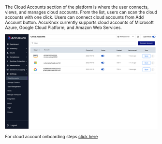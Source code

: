 The Cloud Accounts section of the platform is where the user connects, views, and manages cloud accounts. From the list, users can scan the cloud accounts with one click. Users can connect cloud accounts from Add Account button. AccuKnox currently supports cloud accounts of Microsoft Azure, Google Cloud Platform, and Amazon Web Services. 


![](/saas/images/cloud-accounts-1.jpg)



For cloud account onboarding steps [click here](/getting-started/cloud-onboarding.md)